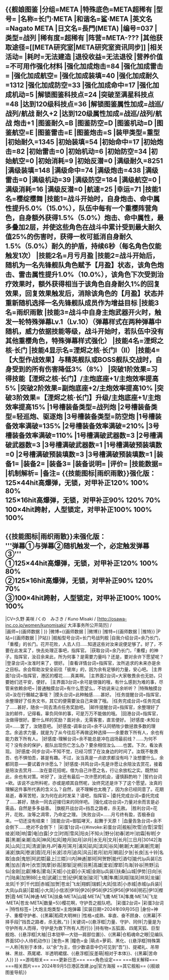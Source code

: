 {{舰娘图鉴
|分组=META
|特殊底色=META超稀有
|型号=
|名称=长门·META
|和谐名=鲨·META
|英文名=Nagato META
|日文名=長門(META)
|编号=037
|类型=战列
|稀有度=超稀有
|阵营=META-???
|其他获取途径=[[META研究室|META研究室资讯同步]]<!-- <br>[[META研究室#信标档案|信标档案]] -->
|相关活动=
|耗时=无法建造
|退役收益=无法退役
|营养价值=不可用作强化材料
|强化加成炮击=84
|强化加成雷击=
|强化加成航空=
|强化加成装填=40
|强化加成耐久=1312
|强化加成防空=33
|强化加成命中=17
|强化加成机动=5
|解锁图鉴科技点=24
|突破至满星科技点=48
|达到120级科技点=36
|解锁图鉴属性加成=战巡/战列/航战 耐久+2
|达到120级属性加成=战巡/战列/航战 炮击+1
|图鉴耐久=B
|图鉴防空=D
|图鉴机动=D
|图鉴航空=E
|图鉴雷击=E
|图鉴炮击=S
|装甲类型=重型
|初始耐久=1345
|初始装填=54
|初始命中=17
|初始炮击=82
|初始雷击=0
|初始机动=6
|初始防空=34
|初始航空=0
|初始消耗=9
|初始反潜=0
|满级耐久=8251
|满级装填=148
|满级命中=74
|满级炮击=438
|满级雷击=0
|满级机动=39
|满级防空=184
|满级航空=0
|满级消耗=16
|满级反潜=0
|航速=25
|幸运=71
|技能1名=樱绽樱舞
|技能1=战斗开始时，自身炮击、命中属性提升5.0%（15.0%），队伍中每有一个重樱阵营角色，自身额外获得1.5%（5.0%）炮击、命中属性，最多叠加2层，并使这些角色在战斗中累计受到最大耐久值25%的伤害时，获得一枚可抵消自身耐久1.5%（5.0%）耐久的护盾，持续6秒（每名角色仅能触发1次）
|技能2名=月亏月盈
|技能2=战斗开始后，随机为一名先锋舰队角色赋予【月盈】状态，该角色炮击、雷击属性提升1.0%（10.0%），该角色下次受到治疗效果时，额外获得相当于该角色自身耐久1%的回复效果，回复效果触发后，消除该角色的【月盈】状态并重新随机选择一名先锋舰队成员作为增益目标
|技能3名=雨织雨散
|技能3=战斗中自身主炮武器开火时，触发一轮特殊弹幕Lv.1（Lv.10）（弹幕样式在两种弹幕中随机，威力依据技能等级，战斗开始时，若队伍中没有其他重樱角色，特殊弹幕样式强化）
|技能4名=湮烬之核·长门
|技能4显示名=湮烬之核·长门I（II）
|技能4=【大型作战效果】与精英舰队或BOSS舰队交战时，自身受到的所有伤害降低3%（8%）
|突破1阶效果=习得技能【湮烬之核·长门】/主炮底座+1/主炮效率提高5%
|突破2阶效果=副炮底座+2/主炮效率提高10%
|突破3阶效果=【湮烬之核·长门】升级/主炮底座+1/主炮效率提高15%
|1号槽装备类型=战列炮
|2号槽装备类型=轻巡炮、驱逐炮
|3号槽装备类型=防空炮
|1号槽装备效率满破=135%
|2号槽装备效率满破=210%
|3号槽装备效率满破=110%
|1号槽满破武器数=3
|2号槽满破武器数=3
|3号槽满破武器数=1
|1号槽满破预装填数=0
|2号槽满破预装填数=3
|3号槽满破预装填数=1
|装备1=
|装备2=
|装备3=
|装备说明=
|评价=
|技能数据=
|机制解析=
|备注=
{{技能图标|雨织雨散}}强化版：<br>
125×44hit高爆弹，无锁，对甲补正120% 100% 80%<br>
125×16hit高爆弹，无锁，对甲补正90% 120% 70%<br>
100×4hit跨射，人型锁定，对甲补正100% 100% 100%<br>
----
{{技能图标|雨织雨散}}未强化版：<br>
'''弹幕①与弹幕②随机触发一个，必定触发弹幕③'''<br>
①125×44hit高爆弹，无锁，对甲补正120% 100% 80%<br>
②125×16hit高爆弹，无锁，对甲补正90% 120% 70%<br>
③100×4hit跨射，人型锁定，对甲补正100% 100% 100%<br>
----
|CV=久野 美咲 /くの　みさき / Kuno Misaki / [http://osawa-inc.co.jp/women/kunomisaki/ 大泽事务所公开简历] /<br>
|画师={{画师数据 | }}
|微博={{画师数据 | |微博}}
|推特={{画师数据 | |推特}}
|P站={{画师数据 | |P站}}
|舰船型号台词=长门号战列舰
|自我介绍台词=余乃长门，「重樱」的长门。花开花败，人去人归……知道这些对汝来说便足够了。好了，不要在此发呆了，快去处理正事吧，指挥官。
|获取台词=余乃长门，「重樱」的神子。指挥官，汝召余来此，所为何事？是需要力量吗？还是，要对余许下愿望呢？
|登录台词=汝准时来了，很好。
|查看详情台词=指挥官，汝所追求的未来亦是余之目标。余会帮助汝安全前往「彼岸」的，因为余有足够的力量，安心吧。
|主界面1台词=指挥官，港区的樱花……真美啊。
|主界面2台词=大家敬畏余也无妨，只要她们还平安，便好。
|主界面3台词=余可是很强的哦，有什么感到为难的事，尽管来依赖余吧~
|普通触摸台词=有什么愿望么，不妨说来让余听听？
|特殊触摸台词=汝在行僭越之事哦？
|摸头台词=此种触感……甚好。
|任务提醒台词=指挥官，余整理好了任务文书，其它的便需要汝自己来做了哦。
|任务完成台词=任务完成了……甚好，随余一同去清点任务奖励吧。
|邮件提醒台词=指挥官，余整理好了汝的邮件，记得看。辜负同伴的事，可是万万不能做的哦。
|回港台词=指挥官，汝做得很好。要什么样的奖励？面对余，无需客套，直言便好。
|好感度-未知台词=……罢了，汝随意吧。
|好感度-调率台词=余不认同牺牲少数拯救多数的理念。余追求力量，就是为了从今往后不再做这种选择——余要救下所有人，余也有能力救下所有人。
|好感度-理解台词=余不能总是冲在战场最前线？……为何不可？没有余的保护，舰队出现伤亡怎么办？要余相信汝么……也罢。下次，看汝表现。
|好感度-同步台词=不知不觉，已经习惯了在汝身边的时间了。汝既不敬畏吾、也不惧怕吾，甚是有趣。不过，汝当真是一点欲求都没有吗？汝想要什么，余都同意——要试着许许愿么？
|好感度-共鸣台词=先是许愿让余陪汝去赏花，接着是陪汝去赏月……汝在耍花招呢。借为自己许愿之名，行让余放松之实。既然如此，余也有对策。听好了，汝还有最后一次许愿的机会，谨慎斟酌哟？
|誓约台词=欸。该说不出所料呢，亦或是顺其自然呢，汝终究还是许下了这个愿望。汝真的理解这件事所代表的含义么？自然，说不理解也太晚了，因为余已经同意了。花期易逝，春宵苦短，汝为何在此时发呆？请吧，指挥官~
|委托完成台词=委托完成了……甚好，随余一同去迎接归来的同伴吧。
|强化成功台词=力量对余而言是必需品，自然是多多益善。
|旗舰开战台词=挡吾之路者，杀无赦。
|胜利台词=花开，花败。汝等之凋零，乃命定之理。
|失败台词=……月亏终有盈，否极泰自来。一切还没有结束！
|技能台词=御狐哮天，起舞于天原！
|血量告急台词=余不会倒下……绝对不会倒下！
|彩蛋1台词={{#invoke:彩蛋台词|舰船|吹雪|白雪|深雪|绫波|晓|响|雷|电|白露|夕立|时雨|雪风|阳炎|不知火|野分|初春|若叶|初霜|有明|夕暮|黑潮|亲潮|岛风|神风|松风|睦月|如月|卯月|水无月|文月|长月|三日月|30142|海风|山风|江风|清波|新月JP|春月|宵月|浦风|矶风|滨风|谷风|朝潮|大潮|满潮|荒潮|浦波|旗风|卷波|霞|花月|长波|凉月|追风|风云|若月|初月|朝凪|夕张|长良|五十铃|名取|由良|鬼怒|阿武隈|最上|三隈|川内|神通|那珂|阿贺野|能代|酒匂|能代(μ兵装)|古鹰|加古|青叶|衣笠|筑摩|妙高|那智|足柄|羽黑|高雄|爱宕|摩耶|鸟海|铃谷|熊野|云仙|金刚|比叡|榛名|雾岛|天城|小比叡|小天城|金刚(μ兵装)|扶桑|山城|伊势|日向|长门|陆奥|加贺BB|土佐|武藏|三笠|纪伊|尾张|骏河|飞鹰|隼鹰|凤翔|瑞凤|祥凤|龙骧|龙凤|千岁|千代田|赤城|加贺|苍龙|飞龙|翔鹤|瑞鹤|大凤|信浓|小赤城|赤城(μ兵装)|大凤(μ兵装)|葛城|小大凤|小信浓|伊19|伊26|伊58|伊25|伊56|伊168|明石|伊13|樫野|霞·META|神通·META|扶桑·META|山城·META|飞鹰·META|隼鹰·META|飞龙·META|苍龙·META|数量=5}}樱花啊，守护吾之舰队吧。
|彩蛋2台词=
|彩蛋3台词=
|特性标签=
|大炮主炮类型=主炮弹幕
|实装日期=2024年09月05日
|身份=神子、重樱守护者、{{黑幕|稻荷大明神}}
|性格=成熟、率直、奋不顾身、{{黑幕|不择手段|“挡吾之路者，杀无赦。”}}
|关键词={{悬浮框|力量、守护、同伴|力量是为守护所有人而得，守护是为救下所有人而行}}
|持有物=五狐面、四尾天狐、巨型舰炮、{{悬浮框|大袖|日本铠甲—大铠—肩部位置}}、{{黑幕|仓稻魂命之眼|见编队界面SD小人待机动作}}
|发色=黑
|瞳色=金
|萌点=萝莉、<span title="黑巧克力味长萌（">黑化</span>、{{悬浮框|特殊第一人称|有别于本体，以“余”为主，但少数语音中仍可见到“吾”}}、提裙礼、吊带袜、黑丝、燕尾裙、半透明裙摆、{{悬浮框|反差萌|相对于本体}}、{{黑幕|苦命人}}
}}
==游戏相关==
===更新日志===
===角色设定===
===相关解释===
===相关图片===
<gallery mode="packed" heights="250px">
2024年9月5日港区改建.jpg|官方海报
</gallery>
==其它舰船==
{{舰娘图鉴导航}}
